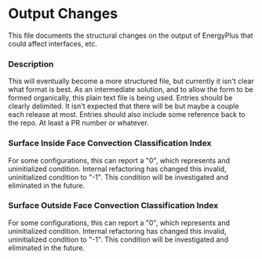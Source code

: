 Output Changes
==============

This file documents the structural changes on the output of EnergyPlus that could affect interfaces, etc.

### Description

This will eventually become a more structured file, but currently it isn't clear what format is best. As an intermediate solution, and to allow the form to be formed organically, this plain text file is being used. Entries should be clearly delimited.  It isn't expected that there will be but maybe a couple each release at most. Entries should also include some reference back to the repo.  At least a PR number or whatever.

### Surface Inside Face Convection Classification Index

For some configurations, this can report a "0", which represents and uninitialized condition. Internal refactoring has changed this invalid, uninitialized condition to "-1". This condition will be investigated and eliminated in the future.

### Surface Outside Face Convection Classification Index

For some configurations, this can report a "0", which represents and uninitialized condition. Internal refactoring has changed this invalid, uninitialized condition to "-1". This condition will be investigated and eliminated in the future.
